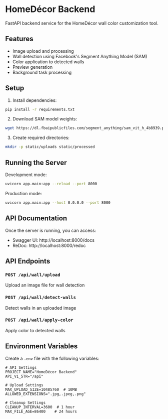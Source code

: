# HomeDécor Backend

FastAPI backend service for the HomeDécor wall color customization tool.

## Features

- Image upload and processing
- Wall detection using Facebook's Segment Anything Model (SAM)
- Color application to detected walls
- Preview generation
- Background task processing

## Setup

1. Install dependencies:
```bash
pip install -r requirements.txt
```

2. Download SAM model weights:
```bash
wget https://dl.fbaipublicfiles.com/segment_anything/sam_vit_h_4b8939.pth -P models/
```

3. Create required directories:
```bash
mkdir -p static/uploads static/processed
```

## Running the Server

Development mode:
```bash
uvicorn app.main:app --reload --port 8000
```

Production mode:
```bash
uvicorn app.main:app --host 0.0.0.0 --port 8000
```

## API Documentation

Once the server is running, you can access:
- Swagger UI: http://localhost:8000/docs
- ReDoc: http://localhost:8000/redoc

## API Endpoints

### `POST /api/wall/upload`
Upload an image file for wall detection

### `POST /api/wall/detect-walls`
Detect walls in an uploaded image

### `POST /api/wall/apply-color`
Apply color to detected walls

## Environment Variables

Create a `.env` file with the following variables:
```env
# API Settings
PROJECT_NAME="HomeDécor Backend"
API_V1_STR="/api"

# Upload Settings
MAX_UPLOAD_SIZE=10485760  # 10MB
ALLOWED_EXTENSIONS=".jpg,.jpeg,.png"

# Cleanup Settings
CLEANUP_INTERVAL=3600  # 1 hour
MAX_FILE_AGE=86400    # 24 hours